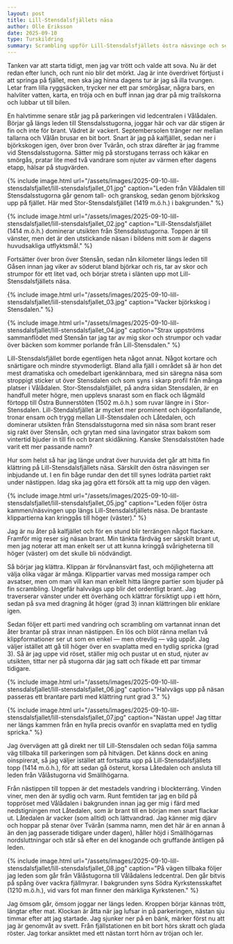 ```yaml
---
layout: post
title: Lill-Stensdalsfjällets näsa
author: Olle Eriksson
date: 2025-09-10
type: Turskildring
summary: Scrambling uppför Lill-Stensdalsfjällets östra näsvinge och sedan vidare till toppen, september 2025.
---
```


Tanken var att starta tidigt, men jag var trött och valde att sova. Nu är det redan efter lunch, och runt nio blir det mörkt. Jag är inte överdrivet förtjust i att springa på fjället, men ska jag hinna dagens tur är jag så illa tvungen. Letar fram lilla ryggsäcken, trycker ner ett par smörgåsar, några bars, en halvliter vatten, karta, en tröja och en buff innan jag drar på mig trailskorna och lubbar ut till bilen.

En halvtimme senare står jag på parkeringen vid ledcentralen i Vålådalen. Börjar gå längs leden till Stensdalsstugorna, joggar här och var där stigen är fin och inte för brant. Vädret är vackert. Septembersolen tränger ner mellan tallarna och Vålån brusar en bit bort. Snart är jag på kalfjället, sedan ner i björkskogen igen, över bron över Tvärån, och strax därefter är jag framme vid Stensdalsstugorna. Sätter mig på storstugans terrass och käkar en smörgås, pratar lite med två vandrare som njuter av värmen efter dagens etapp, hälsar på stugvärden.

{% include image.html url="/assets/images/2025-09-10-lill-stensdalsfjallet/lill-stensdalsfjallet_01.jpg" caption="Leden från Vålådalen till Stensdalsstugorna går genom tall- och granskog, sedan genom björkskog upp på fjället. Här med Stor-Stensdalsfjället (1419 m.ö.h.) i bakgrunden." %}

{% include image.html url="/assets/images/2025-09-10-lill-stensdalsfjallet/lill-stensdalsfjallet_02.jpg" caption="Lill-Stensdalsfjället (1414 m.ö.h.) dominerar utsikten från Stensdalsstugorna. Toppen är till vänster, men det är den utstickande näsan i bildens mitt som är dagens huvudsakliga utflyktsmål." %}

Fortsätter över bron över Stensån, sedan nån kilometer längs leden till Gåsen innan jag viker av söderut bland björkar och ris, tar av skor och strumpor för ett litet vad, och börjar streta i slänten upp mot Lill-Stensdalsfjällets näsa.

{% include image.html url="/assets/images/2025-09-10-lill-stensdalsfjallet/lill-stensdalsfjallet_03.jpg" caption="Vacker björkskog i Stensdalen." %}

{% include image.html url="/assets/images/2025-09-10-lill-stensdalsfjallet/lill-stensdalsfjallet_04.jpg" caption="Strax uppströms sammanflödet med Stensån tar jag tar av mig skor och strumpor och vadar över bäcken som kommer porlande från Lill-Stensdalen." %}

Lill-Stensdalsfjället borde egentligen heta något annat. Något kortare och snärtigare och mindre styvmoderligt. Bland alla fjäll i området så är hon det mest dramatiska och omedelbart igenkännbara, med sin säregna näsa som stroppigt sticker ut över Stensdalen och som syns i skarp profil från många platser i Vålådalen. Stor-Stensdalsfjället, på andra sidan Stensdalen, är en handfull meter högre, men upplevs snarast som en flack och lågmäld förtopp till Östra Bunnerstöten (1502 m.ö.h.) som ruvar längre in i Stor-Stensdalen. Lill-Stendalsfjället är mycket mer prominent och iögonfallande, tronar ensam och trygg mellan Lill-Stensdalen och Låtedalen, och dominerar utsikten från Stensdalsstugorna med sin näsa som brant reser sig rakt över Stensån, och grytan med sina lavingator strax bakom som vintertid bjuder in till fin och brant skidåkning. Kanske Stensdalsstöten hade varit ett mer passande namn?

Hur som helst så har jag länge undrat över huruvida det går att hitta fin klättring på Lill-Stensdalsfjällets näsa. Särskilt den östra näsvingen ser inbjudande ut. I en fin båge rundar den det till synes lodräta partiet rakt under nästippen. Idag ska jag göra ett försök att ta mig upp den vägen.

{% include image.html url="/assets/images/2025-09-10-lill-stensdalsfjallet/lill-stensdalsfjallet_05.jpg" caption="Leden följer östra kammen/näsvingen upp längs Lill-Stensdalsfjällets näsa. De brantaste klippartierna kan kringgås till höger (väster)." %}

Jag är nu åter på kalfjället och för en stund blir terrängen något flackare. Framför mig reser sig näsan brant. Min tänkta färdväg ser särskilt brant ut, men jag noterar att man enkelt ser ut att kunna kringgå svårigheterna till höger (väster) om det skulle bli nödvändigt.

Så börjar jag klättra. Klippan är förvånansvärt fast, och möjligheterna att välja olika vägar är många. Klippartier varvas med mossiga ramper och avsatser, men om man vill kan man enkelt hitta längre partier som bjuder på fin scrambling. Ungefär halvvägs upp blir det ordentligt brant. Jag traverserar vänster under ett överhäng och klättrar försiktigt upp i ett hörn, sedan på sva med dragning åt höger (grad 3) innan klättringen blir enklare igen.

Sedan följer ett parti med vandring och scrambling om vartannat innan det åter brantar på strax innan nästippen. En lös och blöt ränna mellan två klippformationer ser ut som en enkel — men otrevlig — väg uppåt. Jag väljer istället att gå till höger över en svaplatta med en tydlig spricka (grad 3). Så är jag uppe vid röset, ställer mig och pustar ut en stud, njuter av utsikten, tittar ner på stugorna där jag satt och fikade ett par timmar tidigare.

{% include image.html url="/assets/images/2025-09-10-lill-stensdalsfjallet/lill-stensdalsfjallet_06.jpg" caption="Halvvägs upp på näsan passeras ett brantare parti med klättring runt grad 3." %}

{% include image.html url="/assets/images/2025-09-10-lill-stensdalsfjallet/lill-stensdalsfjallet_07.jpg" caption="Nästan uppe! Jag tittar ner längs kammen från en hylla precis ovanför en svaplatta med en tydlig spricka." %}

Jag övervägen att gå direkt ner till Lill-Stensdalen och sedan följa samma väg tillbaka till parkeringen som på hitvägen. Det känns dock en aning oinspirerat, så jag väljer istället att fortsätta upp på Lill-Stensdalsfjällets topp (1414 m.ö.h.), för att sedan gå österut, korsa Låtedalen och ansluta till leden från Vålåstugorna vid Smällhögarna.

Från nästippen till toppen är det mestadels vandring i blockterräng. Vinden viner, men den är sydlig och varm. Runt femtiden tar jag en bild på toppröset med Vålådalen i bakgrunden innan jag ger mig i färd med nedstigningen mot Låtedalen, som är brant till en början men snart flackar ut. Låtedalen är vacker (som alltid) och lättvandrad. Jag känner mig djärv och hoppar på stenar över Tvärån (samma namn, men det här är en annan å än den jag passerade tidigare under dagen), håller höjd i Smällhögarnas nordsluttningar och står så efter en del knogande och gruffande äntligen på leden.

{% include image.html url="/assets/images/2025-09-10-lill-stensdalsfjallet/lill-stensdalsfjallet_08.jpg" caption="På vägen tillbaka följer jag leden som går från Vålåstugorna till Vålådalens ledcentral. Den går bitvis på spång över vackra fjällmyrar. I bakgrunden syns Södra Kyrkstensskaftet (1210 m.ö.h.), vid vars fot man finner den märkliga Kyrkstenen." %}

Jag ömsom går, ömsom joggar ner längs leden. Kroppen börjar kännas trött, längtar efter mat. Klockan är åtta när jag lufsar in på parkeringen, nästan sju timmar efter att jag startade. Jag sjunker ner på en bänk, märker först nu att jag är genomvåt av svett. Från fjällstationen en bit bort hörs skratt och glada röster. Jag torkar ansiktet med ett nästan torrt hörn av tröjan och ler.
